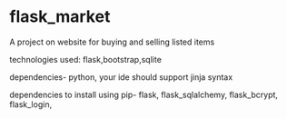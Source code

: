 # flask_market
A project on website for buying and selling listed items

technologies used: flask,bootstrap,sqlite

dependencies-
python,
your ide should support jinja syntax

dependencies to install using pip-
flask,
flask_sqlalchemy,
flask_bcrypt,
flask_login,

